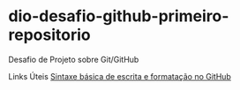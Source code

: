 # dio-desafio-github-primeiro-repositorio
Desafio de Projeto sobre Git/GitHub

Links Úteis
[Sintaxe básica de escrita e formatação no GitHub](https://docs.github.com/pt/get-started/writing-on-github/getting-started-with-writing-and-formatting-on-github/basic-writing-and-formatting-syntax)
